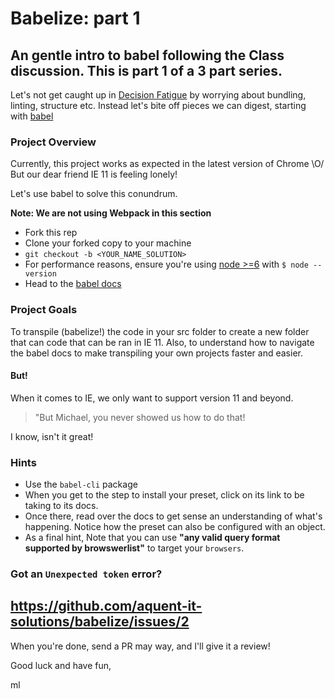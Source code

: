 # Babelize: part 1

## An gentle intro to babel following the Class discussion.  This is part 1 of a 3 part series.

Let's not get caught up in [Decision Fatigue](https://en.wikipedia.org/wiki/Decision_fatigue) by worrying about bundling, linting, structure etc.  Instead let's bite off pieces we can digest, starting with [babel](https://babeljs.io/)

### Project Overview

Currently, this project works as expected in the latest version of Chrome \O/
But our dear friend IE 11 is feeling lonely!

Let's use babel to solve this conundrum.

**Note: We are not using Webpack in this section**

* Fork this rep
* Clone your forked copy to your machine
* `git checkout -b <YOUR_NAME_SOLUTION>`
* For performance reasons, ensure you're using [node >=6](https://nodejs.org/en/) with `$ node --version`
* Head to the [babel docs](https://babeljs.io/docs/setup/#installation)

### Project Goals

To transpile (babelize!) the code in your src folder to create a new folder that can code that can be ran in IE 11. Also, to understand how to navigate the babel docs to make transpiling your own projects faster and easier.

#### But!

When it comes to IE, we only want to support version 11 and beyond.

> "But Michael, you never showed us how to do that!

I know, isn't it great!

### Hints

* Use the `babel-cli` package
* When you get to the step to install your preset, click on its link to be taking to its docs.  
* Once there, read over the docs to get sense an understanding of what's happening. Notice how the preset can also be configured with an object. 
* As a final hint, Note that you can use **"any valid query format supported by browswerlist"** to target your `browsers`.

### Got an `Unexpected token` error?

https://github.com/aquent-it-solutions/babelize/issues/2
---------------

When you're done, send a PR may way, and I'll give it a review!

Good luck and have fun,

ml

